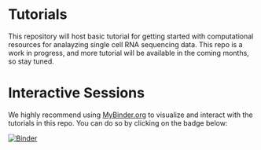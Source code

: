 # Tutorials
This repository will host basic tutorial for getting started with computational resources for analayzing single cell RNA sequencing data. This repo is a work in progress, and more tutorial will be available in the coming months, so stay tuned. 

# Interactive Sessions

We highly recommend using [MyBinder.org](https://mybinder.org/) to visualize and interact with the tutorials in this repo. You can do so by clicking on the badge below:

[![Binder](https://mybinder.org/badge_logo.svg)](https://mybinder.org/v2/gh/SindiLab/Tutorials/HEAD)
